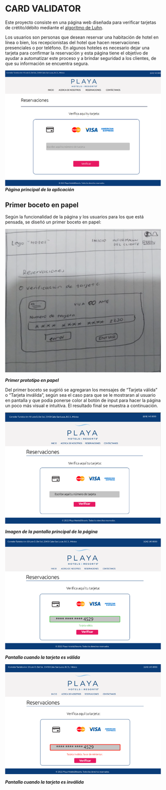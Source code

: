 # CARD VALIDATOR

Este proyecto consiste en una página web diseñada para verificar tarjetas de crétito/débito mediante el [algoritmo de Luhn](https://es.wikipedia.org/wiki/Algoritmo_de_Luhn).

Los usuarios son personas que desean reservar una habitación de hotel en línea o bien, los recepcionistas del hotel que hacen reservaciones presenciales o por teléfono. En algunos hoteles es necesario dejar una tarjeta para confirmar la reservación y esta página tiene el objetivo de ayudar a automatizar este proceso y a brindar seguridad a los clientes, de que su información se encuentra segura.

![alt text](https://github.com/ziomarajimenez/CDMX012-card-validation/blob/main/proyectofinal.png?raw=true)
**_Página principal de la aplicación_**

## Primer boceto en papel

Según la funcionalidad de la página y los usuarios para los que está pensada, se diseñó un primer boceto en papel:

![alt text](https://github.com/ziomarajimenez/CDMX012-card-validation/blob/main/primerprototipo.png?raw=true)

**_Primer prototipo en papel_**

Del primer boceto se sugirió se agregaran los mensajes de “Tarjeta válida” o “Tarjeta inválida”, según sea el caso para que se le mostraran al usuario en pantalla y que podía ponerse color al botón de input para hacer la página un poco más visual e intuitiva. El resultado final se muestra a continuación.

![alt text](https://github.com/ziomarajimenez/CDMX012-card-validation/blob/main/primerapantalla.png?raw=true)

**_Imagen de la pantalla principal de la página_**

![alt text](https://github.com/ziomarajimenez/CDMX012-card-validation/blob/main/segundapantalla.png?raw=true)

**_Pantalla cuando la tarjeta es válida_**

![alt text](https://github.com/ziomarajimenez/CDMX012-card-validation/blob/main/tercerapantalla.png?raw=true)

**_Pantalla cuando la tarjeta es inválida_**
